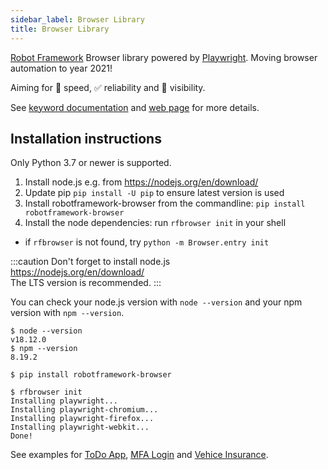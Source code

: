 ```yaml
---
sidebar_label: Browser Library
title: Browser Library
---
```


[Robot Framework](https://robotframework.org) Browser library powered by [Playwright](https://playwright.dev/). Moving browser automation to year 2021!

Aiming for :rocket: speed, :white_check_mark: reliability and :microscope: visibility.

See [keyword documentation](https://marketsquare.github.io/robotframework-browser/Browser.html) and
[web page](https://robotframework-browser.org/) for more details.

## Installation instructions

Only Python 3.7 or newer is supported.

1. Install node.js e.g. from https://nodejs.org/en/download/
2. Update pip `pip install -U pip` to ensure latest version is used
3. Install robotframework-browser from the commandline: `pip install robotframework-browser`
4. Install the node dependencies: run `rfbrowser init` in your shell
  - if `rfbrowser` is not found, try `python -m Browser.entry init`

:::caution 
Don't forget to install node.js  
https://nodejs.org/en/download/  
The LTS version is recommended.
:::

You can check your node.js version with `node --version` and your npm version with `npm --version`.

```shell
$ node --version
v18.12.0
$ npm --version
8.19.2
```

```shell
$ pip install robotframework-browser

$ rfbrowser init
Installing playwright...
Installing playwright-chromium...
Installing playwright-firefox...
Installing playwright-webkit...
Done!
```


See examples for [ToDo App](/examples/todo), [MFA Login](/examples/mfa_login) and [Vehice Insurance](/examples/insurance).